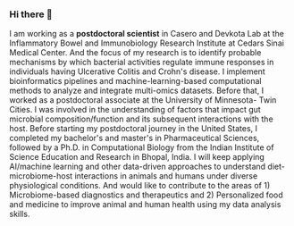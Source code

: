 ### Hi there 👋

I am working as a **postdoctoral scientist** in Casero and Devkota Lab at the Inflammatory Bowel and Immunobiology Research Institute at Cedars Sinai Medical Center. And the focus of my research is to identify probable mechanisms by which bacterial activities regulate immune responses in individuals having Ulcerative Colitis and Crohn's disease. I implement bioinformatics pipelines and machine-learning-based computational methods to analyze and integrate multi-omics datasets. Before that, I worked as a postdoctoral associate at the University of Minnesota- Twin Cities. I was involved in the understanding of factors that impact gut microbial composition/function and its subsequent interactions with the host. Before starting my postdoctoral journey in the United States, I completed my bachelor's and master's in Pharmaceutical Sciences, followed by a Ph.D. in Computational Biology from the Indian Institute of Science Education and Research in Bhopal, India. 
I will keep applying AI/machine learning and other data-driven approaches to understand diet-microbiome-host interactions in animals and humans under diverse physiological conditions. And would like to contribute to the areas of 1) Microbiome-based diagnostics and therapeutics and 2) Personalized food and medicine to improve animal and human health using my data analysis skills. 

